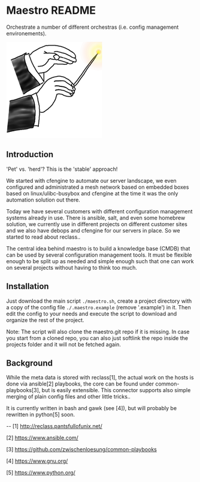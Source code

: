# Maestro README #
Orchestrate a number of different orchestras (i.e. config management environements).

![Maestro Logo](maestro.png "A thumbsketch of what this is all about..")

## Introduction

'Pet' vs. 'herd'? This is the 'stable' approach!

We started with cfengine to automate our server landscape,
we even configured and administrated a mesh network based on
embedded boxes based on linux/ulibc-busybox and cfengine
at the time it was the only automation solution
out there.

Today we have several customers with different configuration
management systems already in use. There is ansible, salt, and
even some homebrew solution, we currently use in different
projects on different customer sites and we also have debops
and cfengine for our servers in place. So we started to read
about reclass..

The central idea behind maestro is to build a knowledge
base (CMDB) that can be used by several configuration management
tools. It must be flexible enough to be split up as needed
and simple enough such that one can work on several projects
without having to think too much.

## Installation

Just download the main script `./maestro.sh`,
create a project directory with a copy of the config
file `./.maestro.example` (remove '.example') in it.
Then edit the config to your needs and execute the
script to download and organize the rest of the project.

Note: The script will also clone the maestro.git repo if
it is missing. In case you start from a cloned repo, you
can also just softlink the repo inside the projects
folder and it will not be fetched again.

## Background

While the meta data is stored with reclass[1], the actual work on the
hosts is done via ansible[2] playbooks, the core can be found
under common-playbooks[3], but is easily extensible. This connector
supports also simple merging of plain config files and other little
tricks..

It is currently written in bash and gawk (see [4]), but will probably
be rewritten in python[5] soon.

--
 [1] http://reclass.pantsfullofunix.net/

 [2] https://www.ansible.com/

 [3] https://github.com/zwischenloesung/common-playbooks

 [4] https://www.gnu.org/

 [5] https://www.python.org/
